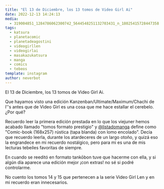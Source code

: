 ```yaml
---
title: "El 13 de Diciembre, los 13 tomos de Video Girl Ai"
date: 2022-12-13 14:24:13
media: 
  - 319004851_1284786062300742_5644548251132703431_n_18025415728447358.jpg
tags: 
  - katsura
  - planetacomic
  - planetadeagostini
  - videogirllen
  - videogirlai
  - masakazukatsura
  - manga
  - comics
  - tebeos
template: instagram
author: neverbot
---
```


El 13 de Diciembre, los 13 tomos de Video Girl Ai.

Que hayamos visto una edición Kanzenban/Ultimate/Maximum/Chachi de I''s antes que de Video Girl es una cosa que me hace estallar el cerebelo. ¿Por qué?

Recuerdo leer la primera edición prestada en lo que los viejuner hemos acabado llamado "tomos formato prestigio" y [@listadomanga](https://instagram.com/listadomanga) define como "Comic-book (168x257) rústica (tapa blanda) con lomo encolado". Decía que recuerdo leerla, durante los atardeceres de un largo otoño, y quizá eso la engrandece en mi recuerdo nostálgico, pero para mi es una de mis lecturas tebeíles favoritas de siempre.

En cuando se reeditó en formato tankōbon tuve que hacerme con ella, y si algún día aparece una edición mejor ¡con extras! no sé si podré controlarme.

No cuento los tomos 14 y 15 que pertenecen a la serie Video Girl Len y en mi recuerdo eran innecesarios.
